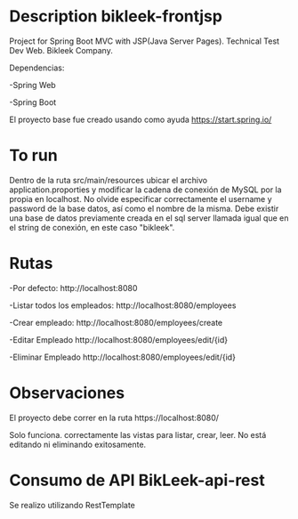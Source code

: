 # Description bikleek-frontjsp
Project for Spring Boot MVC with JSP(Java Server Pages). Technical Test Dev Web. Bikleek Company.

Dependencias:

-Spring Web

-Spring Boot

El proyecto base fue creado usando como ayuda https://start.spring.io/
 
 
# To run
Dentro de la ruta src/main/resources ubicar el archivo application.proporties y modificar la cadena de conexión de MySQL por la propia en localhost. No olvide especificar correctamente el username y password de la base datos, así como el nombre de la misma. Debe existir una base de datos previamente creada en el sql server llamada igual que en el string de conexión, en este caso "bikleek".

# Rutas

-Por defecto: http://localhost:8080

-Listar todos los empleados: http://localhost:8080/employees

-Crear empleado: http://localhost:8080/employees/create

-Editar Empleado http://localhost:8080/employees/edit/{id}

-Eliminar Empleado http://localhost:8080/employees/edit/{id}

# Observaciones
El proyecto debe correr en la ruta https://localhost:8080/

Solo funciona. correctamente las vistas para listar, crear, leer. No está editando ni eliminando exitosamente.

# Consumo de API BikLeek-api-rest
Se realizo utilizando RestTemplate



